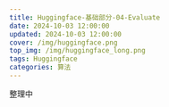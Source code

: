 ```yaml
---
title: Huggingface-基础部分-04-Evaluate
date: 2024-10-03 12:00:00
updated: 2024-10-03 12:00:00
cover: /img/huggingface.png
top_img: /img/huggingface_long.png
tags: Huggingface
categories: 算法
---
```


整理中